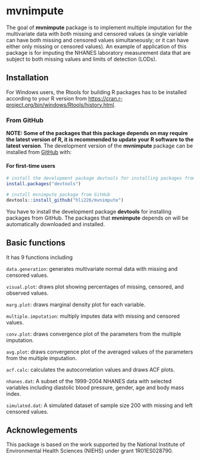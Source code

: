
<!-- README.md is generated from README.Rmd. Please edit that file -->

# mvnimpute

The goal of **mvnimpute** package is to implement multiple imputation
for the multivariate data with both missing and censored values (a
single variable can have both missing and censored values
simultaneously; or it can have either only missing or censored values).
An example of application of this package is for imputing the NHANES
laboratory measurement data that are subject to both missing values and
limits of detection (LODs).

## Installation

For Windows users, the Rtools for building R packages has to be
installed according to your R version from
<https://cran.r-project.org/bin/windows/Rtools/history.html>.

### From GitHub

**NOTE: Some of the packages that this package depends on may require
the latest version of R, it is recommended to update your R software to
the latest version**. The development version of the **mvnimpute**
package can be installed from [GitHub](https://github.com) with:

#### For first-time users

``` r
# install the development package devtools for installing packages from GitHub
install.packages("devtools")

# install mvnimpute package from GitHub
devtools::install_github("hli226/mvnimpute")
```

You have to install the development package **devtools** for installing
packages from GitHub. The packages that **mvnimpute** depends on will be
automatically downloaded and installed.

## Basic functions

It has 9 functions including

`data.generation`: generates multivariate normal data with missing and
censored values.

`visual.plot`: draws plot showing percentages of missing, censored, and
observed values.

`marg.plot`: draws marginal density plot for each variable.

`multiple.imputation`: multiply imputes data with missing and censored
values.

`conv.plot`: draws convergence plot of the parameters from the multiple
imputation.

`avg.plot`: draws convergence plot of the averaged values of the
parameters from the multiple imputation.

`acf.calc`: calculates the autocorrelation values and draws ACF plots.

`nhanes.dat`: A subset of the 1999-2004 NHANES data with selected
variables including diastolic blood pressure, gender, age and body mass
index.

`simulated.dat`: A simulated dataset of sample size 200 with missing and
left censored values.

## Acknowlegements

This package is based on the work supported by the National Institute of
Environmental Health Sciences (NIEHS) under grant 1R01ES028790.
